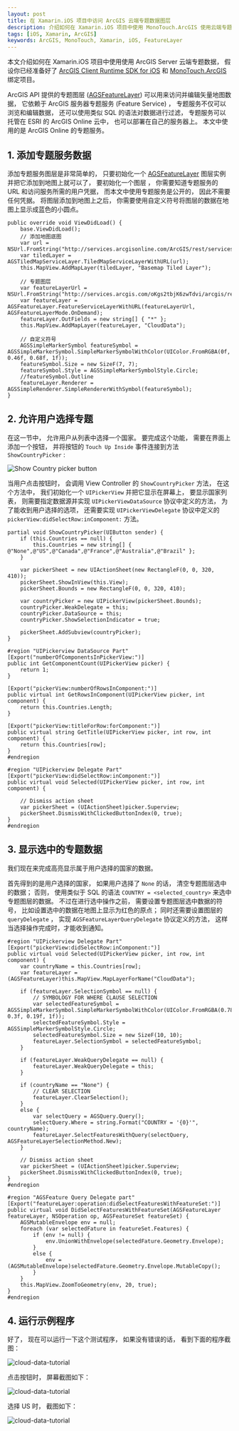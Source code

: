 ```yaml
---
layout: post
title: 在 Xamarin.iOS 项目中访问 ArcGIS 云端专题数据图层
description: 介绍如何在 Xamarin.iOS 项目中使用 MonoTouch.ArcGIS 使用云端专题数据
tags: [iOS, Xamarin, ArcGIS]
keywords: ArcGIS, MonoTouch, Xamarin, iOS, FeatureLayer
---
```


本文介绍如何在 Xamarin.iOS 项目中使用使用 ArcGIS Server 云端专题数据， 假设你已经准备好了 [ArcGIS Client Runtime SDK for iOS][1] 和 [MonoTouch.ArcGIS][2] 绑定项目。

ArcGIS API 提供的专题图层 ([AGSFeatureLayer][3]) 可以用来访问并编辑矢量地图数据， 它依赖于 ArcGIS 服务器专题服务 (Feature Service) ， 专题服务不仅可以浏览和编辑数据， 还可以使用类似 SQL 的语法对数据进行过滤， 专题服务可以托管在 ESRI 的 ArcGIS Online 云中， 也可以部署在自己的服务器上。 本文中使用的是 ArcGIS Online 的专题服务。

## 1. 添加专题服务数据

添加专题服务图层是非常简单的， 只要初始化一个 [AGSFeatureLayer][3] 图层实例并把它添加到地图上就可以了， 要初始化一个图层 ， 你需要知道专题服务的 URL 和访问服务所需的用户凭据， 而本文中使用专题服务是公开的， 因此不需要任何凭据。 将图层添加到地图上之后， 你需要使用自定义符号将图层的数据在地图上显示成蓝色的小圆点。

    public override void ViewDidLoad() {
        base.ViewDidLoad();
        // 添加地图底图
        var url = NSUrl.FromString("http://services.arcgisonline.com/ArcGIS/rest/services/Canvas/World_Light_Gray_Base/MapServer");
        var tiledLayer = AGSTiledMapServiceLayer.TiledMapServiceLayerWithURL(url);
        this.MapView.AddMapLayer(tiledLayer, "Basemap Tiled Layer");
    
        // 专题图层
        var featureLayerUrl = NSUrl.FromString("http://services.arcgis.com/oKgs2tbjK6zwTdvi/arcgis/rest/services/Major_World_Cities/FeatureServer/0");
        var featureLayer = AGSFeatureLayer.FeatureServiceLayerWithURL(featureLayerUrl, AGSFeatureLayerMode.OnDemand);
        featureLayer.OutFields = new string[] { "*" };
        this.MapView.AddMapLayer(featureLayer, "CloudData");
    
        // 自定义符号
        AGSSimpleMarkerSymbol featureSymbol = AGSSimpleMarkerSymbol.SimpleMarkerSymbolWithColor(UIColor.FromRGBA(0f, 0.46f, 0.68f, 1f));
        featureSymbol.Size = new SizeF(7, 7);
        featureSymbol.Style = AGSSimpleMarkerSymbolStyle.Circle;
        //featureSymbol.Outline
        featureLayer.Renderer = AGSSimpleRenderer.SimpleRendererWithSymbol(featureSymbol);
    }

## 2. 允许用户选择专题

在这一节中， 允许用户从列表中选择一个国家。 要完成这个功能， 需要在界面上添加一个按钮， 并将按钮的 `Touch Up Inside` 事件连接到方法 `ShowCountryPicker` :

![Show Country picker button](/assets/post-images/show-country-picker.png)

当用户点击按钮时， 会调用 View Controller 的 `ShowCountryPicker` 方法， 在这个方法中， 我们初始化一个 `UIPickerView` 并把它显示在屏幕上， 要显示国家列表， 则需要指定数据源并实现 `UIPickerViewDataSource` 协议中定义的方法， 为了能收到用户选择的选项， 还需要实现 `UIPickerViewDelegate` 协议中定义的 `pickerView:didSelectRow:inComponent:` 方法。

    partial void ShowCountryPicker(UIButton sender) {
        if (this.Countries == null) {
            this.Countries = new string[] { @"None",@"US",@"Canada",@"France",@"Australia",@"Brazil" };
        }

        var pickerSheet = new UIActionSheet(new RectangleF(0, 0, 320, 410));
        pickerSheet.ShowInView(this.View);
        pickerSheet.Bounds = new RectangleF(0, 0, 320, 410);

        var countryPicker = new UIPickerView(pickerSheet.Bounds);
        countryPicker.WeakDelegate = this;
        countryPicker.DataSource = this;
        countryPicker.ShowSelectionIndicator = true;

        pickerSheet.AddSubview(countryPicker);
    }

    #region "UIPickerview DataSource Part"
    [Export("numberOfComponentsInPickerView:")]
    public int GetComponentCount(UIPickerView picker) {
        return 1;
    }

    [Export("pickerView:numberOfRowsInComponent:")]
    public virtual int GetRowsInComponent(UIPickerView picker, int component) {
        return this.Countries.Length;
    }

    [Export("pickerView:titleForRow:forComponent:")]
    public virtual string GetTitle(UIPickerView picker, int row, int component) {
        return this.Countries[row];
    }
    #endregion
    
    #region "UIPickerview Delegate Part"
    [Export("pickerView:didSelectRow:inComponent:")]
    public virtual void Selected(UIPickerView picker, int row, int component) {

        // Dismiss action sheet
        var pickerSheet = (UIActionSheet)picker.Superview;
        pickerSheet.DismissWithClickedButtonIndex(0, true);
    }
    #endregion

## 3. 显示选中的专题数据

我们现在来完成高亮显示属于用户选择的国家的数据。

首先得到的是用户选择的国家， 如果用户选择了 `None` 的话， 清空专题图层选中的数据； 否则， 使用类似于 SQL 的语法 `COUNTRY = <selected_country>` 来选中专题图层的数据。 不过在进行选中操作之前， 需要设置专题图层选中数据的符号， 比如设置选中的数据在地图上显示为红色的原点； 同时还需要设置图层的 `queryDelegate` ， 实现 `AGSFeatureLayerQueryDelegate` 协议定义的方法， 这样当选择操作完成时，才能收到通知。  

    #region "UIPickerview Delegate Part"
    [Export("pickerView:didSelectRow:inComponent:")]
    public virtual void Selected(UIPickerView picker, int row, int component) {
        var countryName = this.Countries[row];
        var featureLayer = (AGSFeatureLayer)this.MapView.MapLayerForName("CloudData");

        if (featureLayer.SelectionSymbol == null) {
            // SYMBOLOGY FOR WHERE CLAUSE SELECTION
            var selectedFeatureSymbol = AGSSimpleMarkerSymbol.SimpleMarkerSymbolWithColor(UIColor.FromRGBA(0.78f, 0.3f, 0.19f, 1f));
            selectedFeatureSymbol.Style = AGSSimpleMarkerSymbolStyle.Circle;
            selectedFeatureSymbol.Size = new SizeF(10, 10);
            featureLayer.SelectionSymbol = selectedFeatureSymbol;
        }

        if (featureLayer.WeakQueryDelegate == null) {
            featureLayer.WeakQueryDelegate = this;
        }

        if (countryName == "None") {
            // CLEAR SELECTION
            featureLayer.ClearSelection();
        }
        else {
            var selectQuery = AGSQuery.Query();
            selectQuery.Where = string.Format("COUNTRY = '{0}'", countryName);
            featureLayer.SelectFeaturesWithQuery(selectQuery, AGSFeatureLayerSelectionMethod.New);
        }

        // Dismiss action sheet
        var pickerSheet = (UIActionSheet)picker.Superview;
        pickerSheet.DismissWithClickedButtonIndex(0, true);
    }
    #endregion

    #region "AGSFeature Query Delegate part"
    [Export("featureLayer:operation:didSelectFeaturesWithFeatureSet:")]
    public virtual void DidSelectFeaturesWithFeatureSet(AGSFeatureLayer featureLayer, NSOperation op, AGSFeatureSet featureSet) {
        AGSMutableEnvelope env = null;
        foreach (var selectedFature in featureSet.Features) {
            if (env != null) {
                env.UnionWithEnvelope(selectedFature.Geometry.Envelope);
            }
            else {
                env = (AGSMutableEnvelope)selectedFature.Geometry.Envelope.MutableCopy();
            }
        }
        this.MapView.ZoomToGeometry(env, 20, true);
    }
    #endregion

## 4. 运行示例程序

好了， 现在可以运行一下这个测试程序， 如果没有错误的话， 看到下面的程序截图：

![cloud-data-tutorial](/assets/post-images/cloud-data-tutorial-1.png)

点击按钮时， 屏幕截图如下：

![cloud-data-tutorial](/assets/post-images/cloud-data-tutorial-2.png)

选择 US 时， 截图如下：

![cloud-data-tutorial](/assets/post-images/cloud-data-tutorial-3.png)

[1]: https://developers.arcgis.com/en/ios/
[2]: https://github.com/beginor/MonoTouch.ArcGIS
[3]: https://developers.arcgis.com/en/ios/api-reference/interface_a_g_s_feature_layer.html